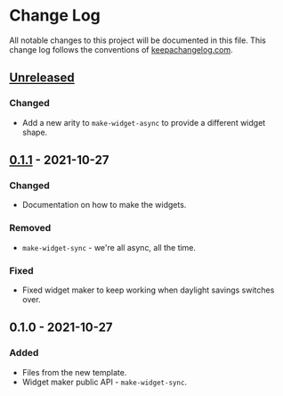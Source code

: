 # Change Log
All notable changes to this project will be documented in this file. This change log follows the conventions of [keepachangelog.com](http://keepachangelog.com/).

## [Unreleased]
### Changed
- Add a new arity to `make-widget-async` to provide a different widget shape.

## [0.1.1] - 2021-10-27
### Changed
- Documentation on how to make the widgets.

### Removed
- `make-widget-sync` - we're all async, all the time.

### Fixed
- Fixed widget maker to keep working when daylight savings switches over.

## 0.1.0 - 2021-10-27
### Added
- Files from the new template.
- Widget maker public API - `make-widget-sync`.

[Unreleased]: https://github.com/your-name/query-processor/compare/0.1.1...HEAD
[0.1.1]: https://github.com/your-name/query-processor/compare/0.1.0...0.1.1
